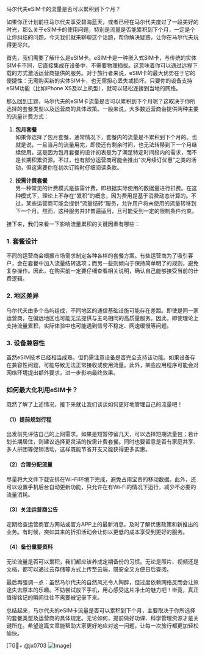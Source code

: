马尔代夫eSIM卡的流量是否可以累积到下个月？

如果你正计划前往马尔代夫享受碧海蓝天，或者已经在马尔代夫度过了一段美好的时光，那么关于eSIM卡的使用问题，特别是流量是否能累积到下个月，一定是个让你纠结的问题。今天我们就来聊聊这个话题，帮你解决疑惑，让你在马尔代夫玩得更尽兴。

首先，我们需要了解什么是eSIM卡。eSIM卡是一种嵌入式SIM卡，与传统的实体SIM卡不同，它直接集成在设备中，不需要物理插拔。这意味着你可以通过远程下载的方式激活运营商提供的服务。对于旅行者来说，eSIM卡的最大优势在于它的便捷性：无需购买新的实体SIM卡，也无需担心丢失或损坏。只要你的设备支持eSIM功能（比如iPhone XS及以上机型），就可以轻松连接到当地的网络。

那么回到正题，马尔代夫的eSIM卡流量是否可以累积到下个月呢？这取决于你所选择的套餐类型以及运营商的具体政策。一般来说，大多数运营商会提供两种主要的流量计费方式：

1. **包月套餐**  
   如果你选择了包月套餐，通常情况下，套餐内的流量是不累积到下个月的。也就是说，一旦当月的流量用完，即使还有剩余时间，也无法转移到下一个月继续使用。这是因为包月套餐的设计初衷是为了满足特定时间段内的需求，而不是长期积累资源。不过，也有部分运营商可能会推出“次月续订优惠”之类的活动，但这需要你在初次订购时仔细阅读条款。

2. **按需计费套餐**  
   另一种常见的计费模式是按需计费，即根据实际使用的数据量进行扣费。在这种模式下，理论上不存在“累积”的概念，因为费用是基于消费动态计算的。不过，某些运营商可能会提供“流量结转”服务，允许用户将未使用的流量转移到下一个月。然而，这种服务并非普遍适用，且可能受到一定的限制条件约束。

接下来，我们来看一下影响流量累积的关键因素有哪些：

### 1. 套餐设计
不同的运营商会根据市场需求制定各种各样的套餐方案。有些运营商为了吸引客户，会在套餐中加入流量结转选项；而另一些则倾向于保持简单明了的规则，避免复杂操作。因此，在购买前一定要仔细查看相关说明，确认自己能够接受当前的计费逻辑。

### 2. 地区差异
马尔代夫由多个岛屿组成，不同地区的通信基础设施可能存在差距。即使是同一家运营商，在偏远地区也可能无法提供与主岛相同的高质量服务。因此，即使理论上支持流量累积，实际体验中也可能遇到信号不稳定、网速缓慢等问题。

### 3. 设备兼容性
虽然eSIM技术已经相当成熟，但仍需注意设备是否完全支持该功能。如果设备存在兼容性问题，可能导致无法正常接收或使用流量。此外，某些应用程序可能会对网络环境提出额外要求，进一步影响最终效果。

### 如何最大化利用eSIM卡？
既然了解了上述情况，接下来就让我们谈谈如何更好地管理自己的流量吧！

#### （1）提前规划行程
出发前先评估自己的上网需求。如果是短暂停留几天，可以选择短期流量包；若计划长期居住，则建议选择更灵活的按需计费套餐。同时也要留意是否有家庭共享、多人拼团等促销活动，这样既能节省开支又能获得更多实惠。

#### （2）合理分配流量
尽量将大文件下载安排在Wi-Fi环境下完成，避免占用宝贵的移动数据。此外，还可以设置手机后台自动更新功能，只允许在有Wi-Fi的情况下运行，减少不必要的流量消耗。

#### （3）关注运营商公告
定期检查运营商官方网站或官方APP上的最新消息，及时了解优惠政策和新推出的业务。有时候，突如其来的折扣活动会让你以更低的成本享受到更好的服务。

#### （4）备份重要资料
无论流量是否可以累积，我们都应该养成定期备份的习惯。无论是照片、视频还是文档，都可以通过云存储等方式上传至云端，既安全又方便日后查阅。

最后再强调一点：虽然马尔代夫的自然风光令人陶醉，但过度依赖网络反而会让旅途失去原本的乐趣。不妨尝试放下手机，用心感受这片净土的魅力吧！毕竟，真正值得铭记的瞬间往往不需要被记录下来。

总结起来，马尔代夫的eSIM卡流量是否可以累积到下个月，主要取决于你所选择的套餐类型及运营商的具体规定。无论如何，提前做好功课、科学管理资源才是关键所在。希望这篇文章能帮助大家更好地应对这一问题，让每一次旅行都更加轻松愉快。

[TG💪+ @jx0703 ![Image](https://github.com/user-attachments/assets/dbca1d08-cadb-493c-b0ec-ad6f7a83f270)]